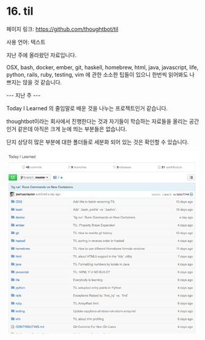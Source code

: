 # 16. til

페이지 링크: https://github.com/thoughtbot/til

사용 언어: 텍스트

지난 주에 올라왔던 자료입니다. 

OSX, bash, docker, ember, git, haskell, homebrew, html, java, javascript, life, python, rails, ruby, testing, vim 에 관한 소소한 팁들이 있으니 한번씩 읽어봐도 나쁘지는 않을 것 같습니다. 

--- 지난 주 ---

Today I Learned 의 줄임말로 배운 것을 나누는 프로젝트인거 같습니다.

thoughtbot이라는 회사에서 진행한다는 것과 자기들이 학습하는 자료들을 올리는 공간인거 같은데 아직은 크게 눈에 띄는 부분들은 없습니다.

단지 상당히 많은 부분에 대한 폴더들로 세분화 되어 있는 것은 확인할 수 있습니다.

![이미지1](img/001$17.png)
